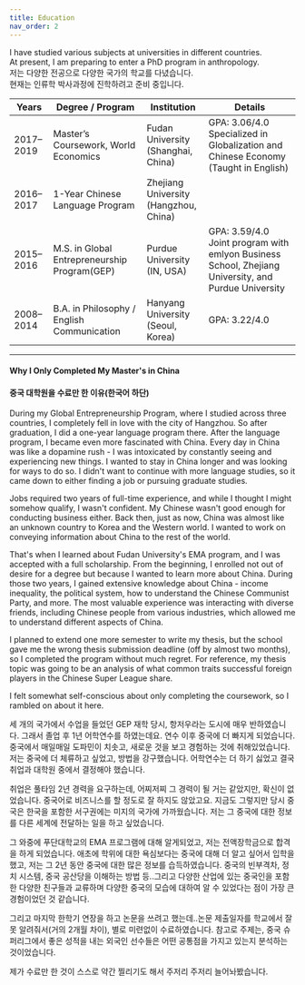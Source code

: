 ```yaml
---
title: Education
nav_order: 2
---
```

I have studied various subjects at universities in different countries.  
At present, I am preparing to enter a PhD program in anthropology.  
저는 다양한 전공으로 다양한 국가의 학교를 다녔습니다.  
현재는 인류학 박사과정에 진학하려고 준비 중입니다.  

| Years       | Degree / Program                          | Institution                        | Details                                  |
|-------------|-------------------------------------------|------------------------------------|------------------------------------------|
| 2017–2019   | Master’s Coursework, World Economics      | Fudan University<br>(Shanghai, China)                   | GPA: 3.06/4.0<br>Specialized in Globalization and Chinese Economy (Taught in English) |
| 2016–2017   | 1-Year Chinese Language Program           | Zhejiang University<br>(Hangzhou, China)                |                                          |
| 2015–2016   | M.S. in Global Entrepreneurship Program(GEP)   | Purdue University<br>(IN, USA)  | GPA: 3.59/4.0<br>Joint program with emlyon Business School, Zhejiang University, and Purdue University |
| 2008–2014   | B.A. in Philosophy / English Communication | Hanyang University<br>(Seoul, Korea)                 | GPA: 3.22/4.0 |

---
#### Why I Only Completed My Master's in China
#### 중국 대학원을 수료만 한 이유(한국어 하단)

During my Global Entrepreneurship Program, where I studied across three countries, I completely fell in love with the city of Hangzhou. So after graduation, I did a one-year language program there. After the language program, I became even more fascinated with China. Every day in China was like a dopamine rush - I was intoxicated by constantly seeing and experiencing new things. I wanted to stay in China longer and was looking for ways to do so. I didn't want to continue with more language studies, so it came down to either finding a job or pursuing graduate studies.

Jobs required two years of full-time experience, and while I thought I might somehow qualify, I wasn't confident. My Chinese wasn't good enough for conducting business either. Back then, just as now, China was almost like an unknown country to Korea and the Western world. I wanted to work on conveying information about China to the rest of the world.

That's when I learned about Fudan University's EMA program, and I was accepted with a full scholarship. From the beginning, I enrolled not out of desire for a degree but because I wanted to learn more about China. During those two years, I gained extensive knowledge about China - income inequality, the political system, how to understand the Chinese Communist Party, and more. The most valuable experience was interacting with diverse friends, including Chinese people from various industries, which allowed me to understand different aspects of China.

I planned to extend one more semester to write my thesis, but the school gave me the wrong thesis submission deadline (off by almost two months), so I completed the program without much regret. For reference, my thesis topic was going to be an analysis of what common traits successful foreign players in the Chinese Super League share.

I felt somewhat self-conscious about only completing the coursework, so I rambled on about it here.

세 개의 국가에서 수업을 들었던 GEP 재학 당시, 항저우라는 도시에 매우 반하였습니다. 그래서 졸업 후 1년 어학연수를 하였는데요. 연수 이후 중국에 더 빠지게 되었습니다. 중국에서 매일매일 도파민이 치솟고, 새로운 것을 보고 경험하는 것에 취해있었습니다. 저는 중국에 더 체류하고 싶었고, 방법을 강구했습니다. 어학연수는 더 하기 싫었고 결국 취업과 대학원 중에서 결정해야 했습니다.

취업은 풀타임 2년 경력을 요구하는데, 어찌저찌 그 경력이 될 거는 같았지만, 확신이 없었습니다. 중국어로 비즈니스를 할 정도로 잘 하지도 않았고요. 지금도 그렇지만 당시 중국은 한국을 포함한 서구권에는 미지의 국가에 가까웠습니다. 저는 그 중국에 대한 정보를 다른 세계에 전달하는 일을 하고 싶었습니다. 

그 와중에 푸단대학교의 EMA 프로그램에 대해 알게되었고, 저는 전액장학금으로 합격을 하게 되었습니다. 애초에 학위에 대한 욕심보다는 중국에 대해 더 알고 싶어서 입학을 했고, 저는 그 2년 동안 중국에 대한 많은 정보를 습득하였습니다. 중국의 빈부격차, 정치 시스템, 중국 공산당을 이해하는 방법 등..그리고 다양한 산업에 있는 중국인을 포함한 다양한 친구들과 교류하며 다양한 중국의 모습에 대하여 알 수 있었다는 점이 가장 큰 경험이었던 것 같습니다.

그리고 마지막 한학기 연장을 하고 논문을 쓰려고 했는데..논문 제출일자를 학교에서 잘못 알려줘서(거의 2개월 차이), 별로 미련없이 수료하였습니다. 참고로 주제는, 중국 슈퍼리그에서 좋은 성적을 내는 외국인 선수들은 어떤 공통점을 가지고 있는지 분석하는 것이었습니다.

제가 수료만 한 것이 스스로 약간 찔리기도 해서 주저리 주저리 늘어놔봤습니다.

